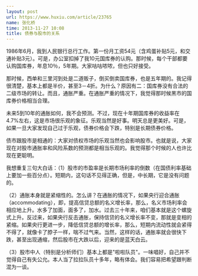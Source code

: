 ```yaml
---
layout: post
url: https://www.huxiu.com/article/23765
name: 张化桥
time: 2013-11-27 10:08
title: 债券与股市的关系
---
```

1986年6月，我到人民银行总行工作。第一份月工资54元（含鸡蛋补贴5元，和交通补贴3元）。可是，办公室扣掉了我10元国库券的认购。那时候，每个干部都要认购国库券，年息10％，5年期。大家咕咕哝哝，但也只好接受。

那时候，西单和三里河到处是二道贩子，倒买倒卖国库券，也是五年期的。我记得很清楚，基本上都是半价，甚至3－4折。为什么？原因有二：国库券没有合法的二级市场的转让。而且，通胀严重。在通胀严重的情况下，我觉得那时候黑市的国库券价格相当合理。

未来5到10年的通胀如何，我不会预测。不过，现在十年期国库券的收益率在4.7%左右，这是市场很乐观的象征。乐观当然是好事。明天总是更美好。可是，如果一旦大家发现自己过于乐观，债券价格会下跌，特别是长期债券价格。

债市跟股市是相通的：大家对债权市场的乐观当然也会影响股市。也就是说，大家现在对股市通胀率和风险系数的预测都是相当乐观的。我觉得那个时候的人也许比现在更聪明。

我想重复三句大白话：（1）股市的市盈率是长期市场利率的倒数（在国债利率基础上要加一些百分点）。短期内，这句话不见得正确，但是，中长期，它是没有问题的。

（2）通胀本身就是紧缩性的。怎么讲？在通胀的情况下，如果央行迎合通胀（accommodating），即，提高信贷总额的名义增长率，那么，名义市场利率会相应地上升。水多了加面，面多了，加水。过去三十年来，咱们基本就是这个螺旋式上升。反过来，如果央行反击通胀，保持信贷的名义增长率不变，那就是变相的紧缩。如果央行更进一步，降低信贷总额的增长率，那么，短期内流动性就会紧得不得了，就像卡了脖子一样，喘不过气来。当然，这样的话，通胀率就会很快下跌，甚至出现通缩，然后股市在大跌以后，迎来的是蓝天白云。

（3）股市中人（特别是分析师们）基本上都是"啦啦队员"。一味唱好，自己并不觉得自己有失公允。本人当了拉拉队员十多年，略有体会。我们容易把希望跟判断混为一谈。

